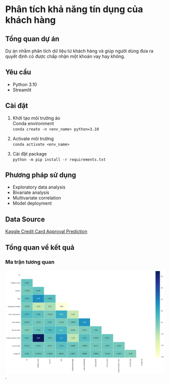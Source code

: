 # Phân tích khả năng tín dụng của khách hàng
## Tổng quan dự án
Dự án nhằm phân tích dữ liệu từ khách hàng và giúp người dùng đưa ra quyết định có được chấp nhận một khoản vay hay không.

## Yêu cầu
- Python 3.10
- Streamlit 
## Cài đặt

1. Khởi tạo môi trường ảo  
Conda environment  
`conda create -n <env_name> python=3.10`  

2. Activate môi trường  
`conda activate <env_name>` 

3. Cài đặt package  
`python -m pip install -r requirements.txt`

## Phương pháp sử dụng  
- Exploratory data analysis
- Bivariate analysis
- Multivariate correlation
- Model deployment

## Data Source
[Kaggle Credit Card Approval Prediction ](https://www.kaggle.com/datasets/rikdifos/credit-card-approval-prediction)


## Tổng quan về kết quả

### Ma trận tương quan
![The San Juan Mountains are beautiful!](./datasets/correlation_matrix.png "San Juan Mountains").